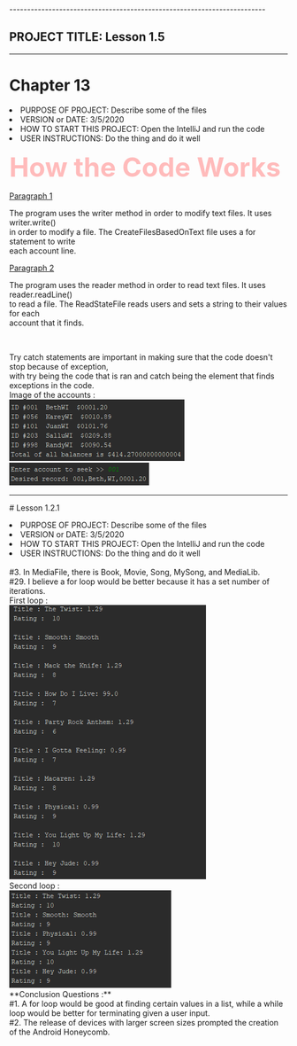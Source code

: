 


------------------------------------------------------------------------</p>

<h2>PROJECT TITLE: Lesson 1.5</h2>
<hr>

# Chapter 13
<li>PURPOSE OF PROJECT: Describe some of the files                             </li>
<li>VERSION or DATE: 3/5/2020                                </li>
<li>HOW TO START THIS PROJECT: Open the IntelliJ and run the code                     </li>
<li>USER INSTRUCTIONS: Do the thing and do it well                              </li>

<p><font size ="20" color="FFBBBB"><b>How the Code Works </b></font></p>
<u>Paragraph 1</u><br>
<p>The program uses the writer method in order to modify text files. It uses writer.write()<br>
in order to modify a file. The CreateFilesBasedOnText file uses a for statement to write<br>
each account line. <br>
</p>
<u>Paragraph 2</u><br>
<p>The program uses the reader method in order to read text files. It uses reader.readLine()<br>
to read a file. The ReadStateFile reads users and sets a string to their values for each <br>
account that it finds.<br>
</p>
<br>
<p>Try catch statements are important in making sure that the code doesn't stop because of exception,<br>
with try being the code that is ran and catch being the element that finds exceptions in the code.
<br>
Image of the accounts : <br>
<img src="People.PNG" alt="Screenshot of the people"><br>
<img src="Person.PNG" alt="Screenshot of the person"><br/>
<hr>
<p>
# Lesson 1.2.1
<li>PURPOSE OF PROJECT: Describe some of the files                             </li>
<li>VERSION or DATE: 3/5/2020                                </li>
<li>HOW TO START THIS PROJECT: Open the IntelliJ and run the code                     </li>
<li>USER INSTRUCTIONS: Do the thing and do it well                              </li>
<br/>
#3. In MediaFile, there is Book, Movie, Song, MySong, and MediaLib.<br/>
#29. I believe a for loop would be better because it has a set number of iterations.<br/>
First loop : <br/>
<img src="Looping1.PNG" alt="First loop"><br>
Second loop : <br/>
<img src="Looping2.PNG" alt="Second loop"><br/>
**Conclusion Questions :**<br/>
#1. A for loop would be good at finding certain values in a list, while a while loop would be better
 for terminating given a user input.<br/>
#2. The release of devices with larger screen sizes prompted the creation of the Android Honeycomb.<br/>

